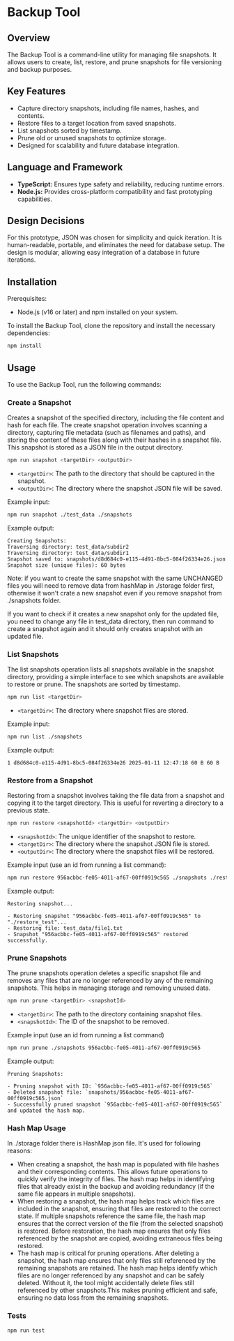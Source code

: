 # Backup Tool

## Overview

The Backup Tool is a command-line utility for managing file snapshots. It allows users to create, list, restore, and prune snapshots for file versioning and backup purposes.

## Key Features

- Capture directory snapshots, including file names, hashes, and contents.
- Restore files to a target location from saved snapshots.
- List snapshots sorted by timestamp.
- Prune old or unused snapshots to optimize storage.
- Designed for scalability and future database integration.

## Language and Framework

- **TypeScript:** Ensures type safety and reliability, reducing runtime errors.
- **Node.js:** Provides cross-platform compatibility and fast prototyping capabilities.

## Design Decisions

For this prototype, JSON was chosen for simplicity and quick iteration. It is human-readable, portable, and eliminates the need for database setup. The design is modular, allowing easy integration of a database in future iterations.

## Installation

Prerequisites:

- Node.js (v16 or later) and npm installed on your system.

To install the Backup Tool, clone the repository and install the necessary dependencies:

```bash
npm install
```

## Usage

To use the Backup Tool, run the following commands:

### Create a Snapshot

Creates a snapshot of the specified directory, including the file content and hash for each file.
The create snapshot operation involves scanning a directory, capturing file metadata (such as filenames and paths), and storing the content of these files along with their hashes in a snapshot file. This snapshot is stored as a JSON file in the output directory.

```bash
npm run snapshot <targetDir> <outputDir>
```

- `<targetDir>`: The path to the directory that should be captured in the snapshot.
- `<outputDir>`: The directory where the snapshot JSON file will be saved.

Example input:

```bash
npm run snapshot ./test_data ./snapshots
```

Example output:

```
Creating Snapshots:
Traversing directory: test_data/subdir2
Traversing directory: test_data/subdir1
Snapshot saved to: snapshots/d8d684c0-e115-4d91-8bc5-084f26334e26.json
Snapshot size (unique files): 60 bytes

```

Note: if you want to create the same snapshot with the same UNCHANGED files you will need to remove data from hashMap in ./storage folder first, otherwise it won't crate a new snapshot even if you remove snapshot from ./snapshots folder.

If you want to check if it creates a new snapshot only for the updated file, you need to change any file in test_data directory, then run command to create a snapshot again and it should only creates snapshot with an updated file.

### List Snapshots

The list snapshots operation lists all snapshots available in the snapshot directory, providing a simple interface to see which snapshots are available to restore or prune. The snapshots are sorted by timestamp.

```bash
npm run list <targetDir>
```

- `<targetDir>`: The directory where snapshot files are stored.

Example input:

```bash
npm run list ./snapshots
```

Example output:

```
1 d8d684c0-e115-4d91-8bc5-084f26334e26 2025-01-11 12:47:18 60 B 60 B
```

### Restore from a Snapshot

Restoring from a snapshot involves taking the file data from a snapshot and copying it to the target directory. This is useful for reverting a directory to a previous state.

```bash
npm run restore <snapshotId> <targetDir> <outputDir>
```

- `<snapshotId>`: The unique identifier of the snapshot to restore.
- `<targetDir>`: The directory where the snapshot JSON file is stored.
- `<outputDir>`: The directory where the snapshot files will be restored.

Example input (use an id from running a list command):

```bash
npm run restore 956acbbc-fe05-4011-af67-00ff0919c565 ./snapshots ./restore_test
```

Example output:

```
Restoring snapshot...

- Restoring snapshot "956acbbc-fe05-4011-af67-00ff0919c565" to "./restore_test"...
- Restoring file: test_data/file1.txt
- Snapshot "956acbbc-fe05-4011-af67-00ff0919c565" restored successfully.

```

### Prune Snapshots

The prune snapshots operation deletes a specific snapshot file and removes any files that are no longer referenced by any of the remaining snapshots. This helps in managing storage and removing unused data.

```bash
npm run prune <targetDir> <snapshotId>
```

- `<targetDir>`: The path to the directory containing snapshot files.
- `<snapshotId>`: The ID of the snapshot to be removed.

Example input (use an id from running a list command)

```bash
npm run prune ./snapshots 956acbbc-fe05-4011-af67-00ff0919c565
```

Example output:

```
Pruning Snapshots:

- Pruning snapshot with ID: `956acbbc-fe05-4011-af67-00ff0919c565`
- Deleted snapshot file: `snapshots/956acbbc-fe05-4011-af67-00ff0919c565.json`
- Successfully pruned snapshot `956acbbc-fe05-4011-af67-00ff0919c565` and updated the hash map.
```

### Hash Map Usage

In ./storage folder there is HashMap json file. It's used for following reasons:

- When creating a snapshot, the hash map is populated with file hashes and their corresponding contents.
  This allows future operations to quickly verify the integrity of files.
  The hash map helps in identifying files that already exist in the backup and avoiding redundancy (if the same file appears in multiple snapshots).
- When restoring a snapshot, the hash map helps track which files are included in the snapshot, ensuring that files are restored to the correct state. If multiple snapshots reference the same file, the hash map ensures that the correct version of the file (from the selected snapshot) is restored. Before restoration, the hash map ensures that only files referenced by the snapshot are copied, avoiding extraneous files being restored.
- The hash map is critical for pruning operations. After deleting a snapshot, the hash map ensures that only files still referenced by the remaining snapshots are retained.
  The hash map helps identify which files are no longer referenced by any snapshot and can be safely deleted. Without it, the tool might accidentally delete files still referenced by other snapshots.This makes pruning efficient and safe, ensuring no data loss from the remaining snapshots.

### Tests

```bash
npm run test
```
